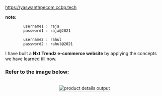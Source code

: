 https://yaswanthpecom.ccbp.tech

**note:**   

            username1 : raja
            password1 : raja@2021

            username2 : rahul
            password2 : rahul@2021           

I have built a **Nxt Trendz e-commerce website** by applying the concepts we have learned till now.

### Refer to the image below:

<br/>
<div style="text-align: center;">
    <img src="https://assets.ccbp.in/frontend/content/react-js/nxt-trendz-product-details-output-v0.gif" alt="product details output" style="max-width:70%;box-shadow:0 2.8px 2.2px rgba(0, 0, 0, 0.12)">
</div>
<br/>

